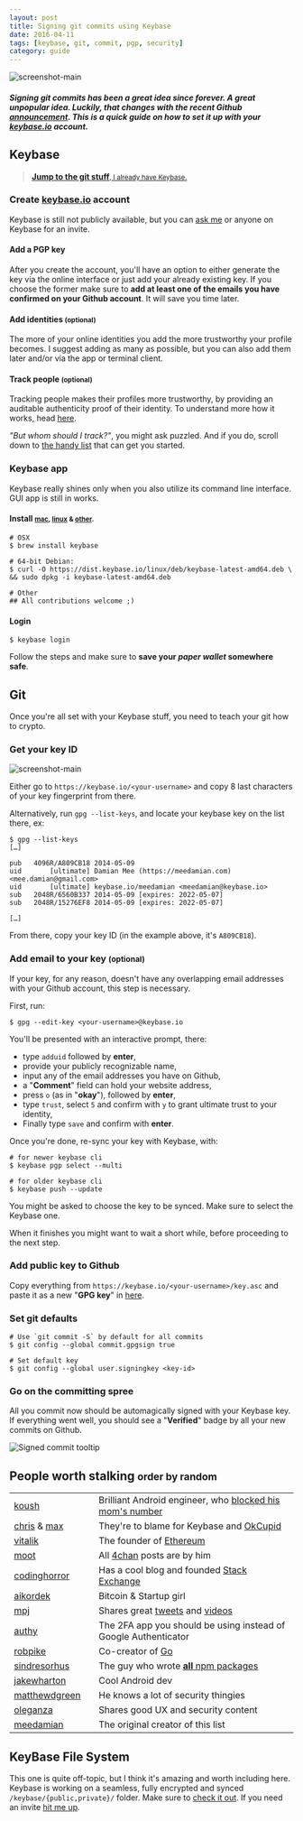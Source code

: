 ```yaml
---
layout: post
title: Signing git commits using Keybase
date: 2016-04-11
tags: [keybase, git, commit, pgp, security]
category: guide
---
```


![screenshot-main][img-signed-commits]

##### Signing git commits has been a great idea since forever. A  great _unpopular_ idea. Luckily, that changes with the recent Github [announcement][gh-gpg-signatures]. This is a quick guide on how to set it up with your [keybase.io][keybase] account.

## Keybase

> [**Jump to the git stuff**<small>, I already have Keybase.</small>][git-setup]

### Create [keybase.io][keybase] account

Keybase is still not publicly available, but you can [ask me][email] or anyone on Keybase for an invite.

#### Add a PGP key

After you create the account, you'll have an option to either generate the key via the online interface or just add your already existing key. If you choose the former make sure to **add at least one of the emails you have confirmed on your Github account**. It will save you time later.

#### Add identities <small>(optional)</small>

The more of your online identities you add the more trustworthy your profile becomes. I suggest adding as many as possible, but you can also add them later and/or via the app or terminal client.

#### Track people <small>(optional)</small>

Tracking people makes their profiles more trustworthy, by providing an auditable authenticity proof of their identity. To understand more how it works, head [here][tracking].

_"But whom should I track?"_, you might ask puzzled. And if you do, scroll down to [the handy list][keybase-list] that can get you started.

### Keybase app

Keybase really shines only when you also utilize its command line interface. GUI app is still in works.

#### Install <small>[mac][install-mac], [linux][install-linux] & [other][install-more].</small>

```shell
# OSX
$ brew install keybase

# 64-bit Debian:
$ curl -O https://dist.keybase.io/linux/deb/keybase-latest-amd64.deb \
&& sudo dpkg -i keybase-latest-amd64.deb

# Other
## All contributions welcome ;)
```

#### Login

```shell
$ keybase login
```

Follow the steps and make sure to **save your _paper wallet_ somewhere safe**.

## Git

Once you're all set with your Keybase stuff, you need to teach your git how to crypto.

### Get your key ID

![screenshot-main][img-key-id]

Either go to `https://keybase.io/<your-username>` and copy 8 last characters of your key fingerprint from there.

Alternatively, run `gpg --list-keys`, and locate your keybase key on the list there, ex:

```shell
$ gpg --list-keys
[…]

pub   4096R/A809CB18 2014-05-09
uid       [ultimate] Damian Mee (https://meedamian.com) <mee.damian@gmail.com>
uid       [ultimate] keybase.io/meedamian <meedamian@keybase.io>
sub   2048R/6560B337 2014-05-09 [expires: 2022-05-07]
sub   2048R/15276EF8 2014-05-09 [expires: 2022-05-07]

[…]
```

From there, copy your key ID (in the example above, it's `A809CB18`).

### Add email to your key <small>(optional)</small>

If your key, for any reason, doesn't have any overlapping email addresses with your Github account, this step is necessary.

First, run:

```shell
$ gpg --edit-key <your-username>@keybase.io
```

You'll be presented with an interactive prompt, there:

* type `adduid` followed by **enter**,
* provide your publicly recognizable name,
* input any of the email addresses you have on Github,
* a "**Comment**" field can hold your website address,
* press `o` (as in "**okay**"), followed by **enter**,
* type `trust`, select `5` and confirm with `y` to grant ultimate trust to your identity,
* Finally type `save` and confirm with **enter**.

Once you're done, re-sync your key with Keybase, with:

```shell
# for newer keybase cli
$ keybase pgp select --multi

# for older keybase cli
$ keybase push --update
```

You might be asked to choose the key to be synced. Make sure to select the Keybase one.

When it finishes you might want to wait a short while, before proceeding to the next step.

### Add public key to Github

Copy everything from `https://keybase.io/<your-username>/key.asc` and paste it as a new "**GPG key**" in [here][github-keys].

### Set git defaults

```shell
# Use `git commit -S` by default for all commits
$ git config --global commit.gpgsign true

# Set default key
$ git config --global user.signingkey <key-id>
```

### Go on the committing spree

All you commit now should be automagically signed with your Keybase key. If everything went well, you should see a "**Verified**" badge by all your new commits on Github.

![Signed commit tooltip][img-gh-tooltip]


## People worth stalking <small>order by random</small>

||||
:-- | --- | :--
[koush][@koush]                 | | Brilliant Android engineer, who [blocked his mom's number][koush-mom]
[chris][@chris] & [max][@max]   | | They're to blame for Keybase and [OkCupid][okcupid]
[vitalik][@vitalik]             | | The founder of [Ethereum][ethereum]
[moot][@moot]                   | | All [4chan][4chan] posts are by him
[codinghorror][@codinghorror]   | | Has a cool blog and founded [Stack Exchange][stack]
[aikordek][@ai]                 | | Bitcoin & Startup girl
[mpj][@mpj]                     | | Shares great [tweets][mpj-twitter] and [videos][mpj-yt]
[authy][@authy]                 | | The 2FA app you should be using instead of Google Authenticator
[robpike][@rob]                 | | Co-creator of [Go][go]
[sindresorhus][@sindresorhus]   | | The guy who wrote [**all** npm packages][all-npm]
[jakewharton][@jakewharton]     | | Cool Android dev
[matthewdgreen][@matthewdgreen] | | He knows a lot of security thingies
[oleganza][@oleganza]           | | Shares good UX and security content
[meedamian][@meedamian]         | | The original creator of this list


## KeyBase File System

This one is quite off-topic, but I think it's amazing and worth including here. Keybase is working on a seamless, fully encrypted and synced `/keybase/{public,private}/` folder. Make sure to [check it out][kbfs]. If you need an invite [hit me up][email].


<!-- images -->
[img-signed-commits]: /post-content/keybase-signed-github/signed-commits.png
[img-key-id]:         /post-content/keybase-signed-github/key-id.png
[img-gh-tooltip]:     /post-content/keybase-signed-github/gh-tooltip.png

<!-- anchors-->
[git-setup]:    #git
[keybase-list]: #people-worth-stalking

<!-- URLs -->
[gh-gpg-signatures]:  https://github.com/blog/2144-gpg-signature-verification
[keybase]:            https://keybase.io
[tracking]:           https://keybase.io/docs/server_security/tracking
[install-mac]:        https://keybase.io/docs/the_app/install_osx
[install-linux]:      https://keybase.io/docs/the_app/install_linux
[install-more]:       https://keybase.io/download
[github-keys]:        https://github.com/settings/keys
[kbfs]:               https://keybase.io/docs/kbfs

<!-- other -->
[email]: mailto:keybase@meedamian.com?subject=Keybase+invite

<!-- recommended users -->
[@koush]:         https://keybase.io/koush
[@chris]:         https://keybase.io/chris
[@max]:           https://keybase.io/max
[@vitalik]:       https://keybase.io/vbuterin
[@moot]:          https://keybase.io/moot
[@codinghorror]:  https://keybase.io/codinghorror
[@ai]:            https://keybase.io/aikordek
[@mpj]:           https://keybase.io/mpj
[@authy]:         https://keybase.io/authy
[@rob]:           https://keybase.io/robpike
[@sindresorhus]:  https://keybase.io/sindresorhus
[@jakewharton]:   https://keybase.io/jakewharton
[@matthewdgreen]: https://keybase.io/matthewdgreen
[@oleganza]:      https://keybase.io/oleganza
[@meedamian]:     https://keybase.io/meedamian

<!-- recommended user's links-->
[koush-mom]:  https://goo.gl/kOqc68
[okcupid]:    https://www.okcupid.com
[ethereum]:   https://ethereum.org/
[4chan]:      https://www.4chan.org/
[mpj-twitter]:   https://twitter.com/mpjme
[mpj-yt]:     https://www.youtube.com/c/mpjmevideos
[stack]:      http://stackexchange.com
[go]:         https://golang.org/
[all-npm]:    https://www.npmjs.com/~sindresorhus
